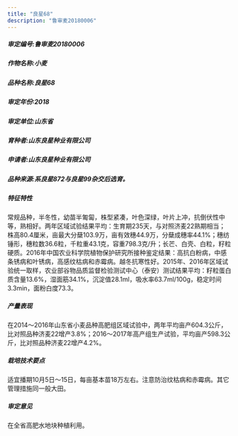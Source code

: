 ```yaml
---
title: "良星68"
description: "鲁审麦20180006"
---
```

##### 审定编号:鲁审麦20180006

##### 作物名称:小麦

##### 品种名称:良星68

##### 审定年份:2018

##### 审定单位:山东省

##### 育种者:山东良星种业有限公司

##### 申请者:山东良星种业有限公司

##### 品种来源:系良星872与良星99杂交后选育。

##### 特征特性
常规品种，半冬性，幼苗半匍匐，株型紧凑，叶色深绿，叶片上冲，抗倒伏性中等，熟相好。两年区域试验结果平均：生育期235天，与对照济麦22熟期相当；株高80.4厘米，亩最大分蘖103.9万，亩有效穗44.9万，分蘖成穗率44.1%；穗纺锤形，穗粒数36.6粒，千粒重43.1克，容重798.3克/升；长芒、白壳、白粒，籽粒硬质。2016年中国农业科学院植物保护研究所接种鉴定结果：高抗白粉病，中感条锈病和叶锈病，高感纹枯病和赤霉病。越冬抗寒性好。2015年、2016年区域试验统一取样，农业部谷物品质监督检验测试中心（泰安）测试结果平均：籽粒蛋白质含量13.6%，湿面筋34.1%，沉淀值28.1ml，吸水率63.7ml/100g，稳定时间3.3min，面粉白度73.3。

##### 产量表现
在2014～2016年山东省小麦品种高肥组区域试验中，两年平均亩产604.3公斤，比对照品种济麦22增产3.8%；2016～2017年高产组生产试验，平均亩产598.3公斤，比对照品种济麦22增产4.2%。

##### 栽培技术要点
适宜播期10月5日～15日，每亩基本苗18万左右。注意防治纹枯病和赤霉病。其它管理措施同一般大田。

##### 审定意见
在全省高肥水地块种植利用。
